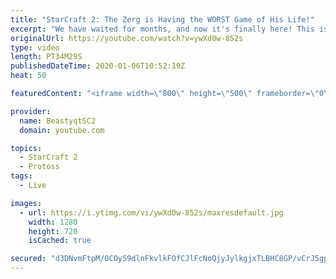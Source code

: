 ```yaml
---
title: "StarCraft 2: The Zerg is Having the WORST Game of His Life!"
excerpt: "We have waited for months, and now it's finally here! This is the VOID RAYS to GRANDMASTER series! With the new balance changes to speedy Void Rays in the latest patch, we can now begin the series right! At this point in the series, we are introducing other units into the composition to make the games"
originalUrl: https://youtube.com/watch?v=ywXd0w-852s
type: video
length: PT34M29S
publishedDateTime: 2020-01-06T10:52:19Z
heat: 50

featuredContent: "<iframe width=\"800\" height=\"500\" frameborder=\"0\" src=\"https://www.youtube.com/embed/ywXd0w-852s\" allow=\"accelerometer; autoplay; encrypted-media; gyroscope; picture-in-picture\" allowfullscreen></iframe>"

provider:
  name: BeastyqtSC2
  domain: youtube.com

topics:
  - StarCraft 2
  - Protoss
tags:
  - Live

images:
  - url: https://i.ytimg.com/vi/ywXd0w-852s/maxresdefault.jpg
    width: 1280
    height: 720
    isCached: true

secured: "d3DNvmFtpM/OCOyS9dlnFkvlkFOfCJlFcNoQjyJylkgjxTLBHC8GP/vCrJ5gpMnqqsAslQoj7tWadJkBe+bWpyoIfw57r/coGY2Pm0itfd7DMhLmeJAZ5rzsrzEcvEaVOnT66NfBwfJUD81SIuzsGhxQM/u7SjPCzWkQYnCn+E9KSkCimQSZpF1/q/noSJoW77XYvU5BxupOZG3QdNJk/KdV8aLtiV3cLrSWqLGdvQdYVc03Il+LXJ+RSBWJR3UmfG0wOl9tV3e/P9DLxs7ZHJLhUOQYNwlRvUlZ2F4U1E/4xZVviZhzCbijHG6wzua9VEuN3W7qTwTEaMmYItquDHi2/ERvUP4ywweYy+9Wn/7LK4vp9f/u/aTbvE03V+hQGvnhzI0mYXmiqoR+ORqhmrNqCGHqe5P1yONEq5H6zkc=;nnGWOozD5G1/JZlIdSBZIg=="
---
```


